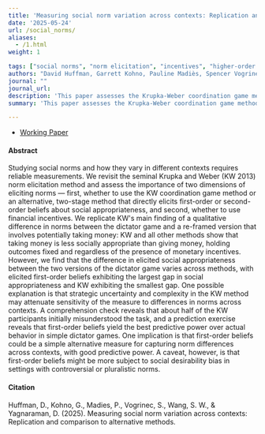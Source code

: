 ```yaml
---
title: 'Measuring social norm variation across contexts: Replication and comparison to alternative methods'
date: '2025-05-24'
url: /social_norms/
aliases:
  - /1.html
weight: 1

tags: ["social norms", "norm elicitation", "incentives", "higher-order beliefs"]
authors: "David Huffman, Garrett Kohno, Pauline Madiès, Spencer Vogrinec, Stephanie W. Wang, and Dhwani Yagnaraman"
journal: ""
journal_url:
description: 'This paper assesses the Krupka-Weber coordination game method for eliciting norms and compares it to an alternative two-stage method.'
summary: 'This paper assesses the Krupka-Weber coordination game method for eliciting norms and compares it to an alternative two-stage method.'

---
```


+ [Working Paper](/papers/socialnorms.pdf)

#### Abstract

Studying social norms and how they vary in different contexts requires reliable measurements. We revisit the seminal Krupka and Weber (KW 2013) norm elicitation method and assess the importance of two dimensions of eliciting norms — first, whether to use the KW coordination game method or an alternative, two-stage method that directly elicits first-order or second-order beliefs about social appropriateness, and second, whether to use financial incentives. We replicate KW's main finding of a qualitative difference in norms between the dictator game and a re-framed version that involves potentially taking money: KW and all other methods show that taking money is less socially appropriate than giving money, holding outcomes fixed and regardless of the presence of monetary incentives. However, we find that the difference in elicited social appropriateness between the two versions of the dictator game varies across methods, with elicited first-order beliefs exhibiting the largest gap in social appropriateness and KW exhibiting the smallest gap. One possible explanation is that strategic uncertainty and complexity in the KW method may attenuate sensitivity of the measure to differences in norms across contexts. A comprehension check reveals that about half of the KW participants initially misunderstood the task, and a prediction exercise reveals that first-order beliefs yield the best predictive power over actual behavior in simple dictator games. One implication is that first-order beliefs could be a simple alternative measure for capturing norm differences across contexts, with good predictive power. A caveat, however, is that first-order beliefs might be more subject to social desirability bias in settings with controversial or pluralistic norms. 

#### Citation

Huffman, D., Kohno, G., Madies, P., Vogrinec, S., Wang, S. W., & Yagnaraman, D. (2025). Measuring social norm variation across contexts: Replication and comparison to alternative methods.
